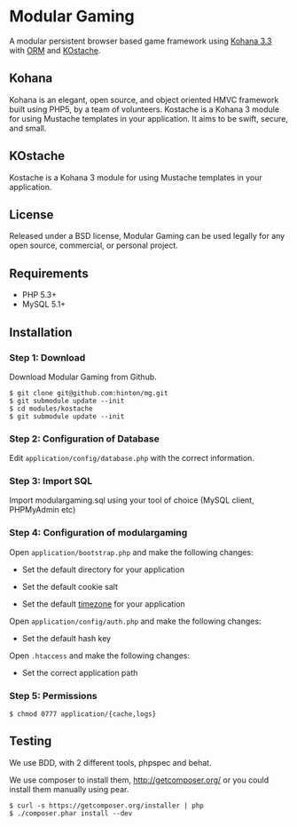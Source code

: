 # Modular Gaming

A modular persistent browser based game framework using [Kohana 3.3](https://github.com/kohana/core) with [ORM](https://github.com/kohana/orm) and [KOstache](https://github.com/zombor/KOstache).

## Kohana

Kohana is an elegant, open source, and object oriented HMVC framework built using PHP5, by a team of volunteers.
Kostache is a Kohana 3 module for using Mustache templates in your application.
It aims to be swift, secure, and small.

## KOstache

Kostache is a Kohana 3 module for using Mustache templates in your application.

## License

Released under a BSD license, Modular Gaming can be used legally for any open source,
 commercial, or personal project.

## Requirements

* PHP 5.3+
* MySQL 5.1+

## Installation

### Step 1: Download

Download Modular Gaming from Github.

	$ git clone git@github.com:hinton/mg.git
	$ git submodule update --init
	$ cd modules/kostache
	$ git submodule update --init

### Step 2: Configuration of Database

Edit `application/config/database.php` with the correct information.

### Step 3: Import SQL

Import modulargaming.sql using your tool of choice (MySQL client, PHPMyAdmin etc)

### Step 4: Configuration of modulargaming

Open `application/bootstrap.php` and make the following changes: 

* Set the default directory for your application

* Set the default cookie salt

* Set the default [timezone](http://php.net/timezones) for your application

Open `application/config/auth.php` and make the following changes:

* Set the default hash key

Open `.htaccess` and make the following changes:

* Set the correct application path

### Step 5: Permissions

	$ chmod 0777 application/{cache,logs}

## Testing

We use BDD, with 2 different tools, phpspec and behat.

We use composer to install them, http://getcomposer.org/ or you could install them manually using pear.

	$ curl -s https://getcomposer.org/installer | php
	$ ./composer.phar install --dev
